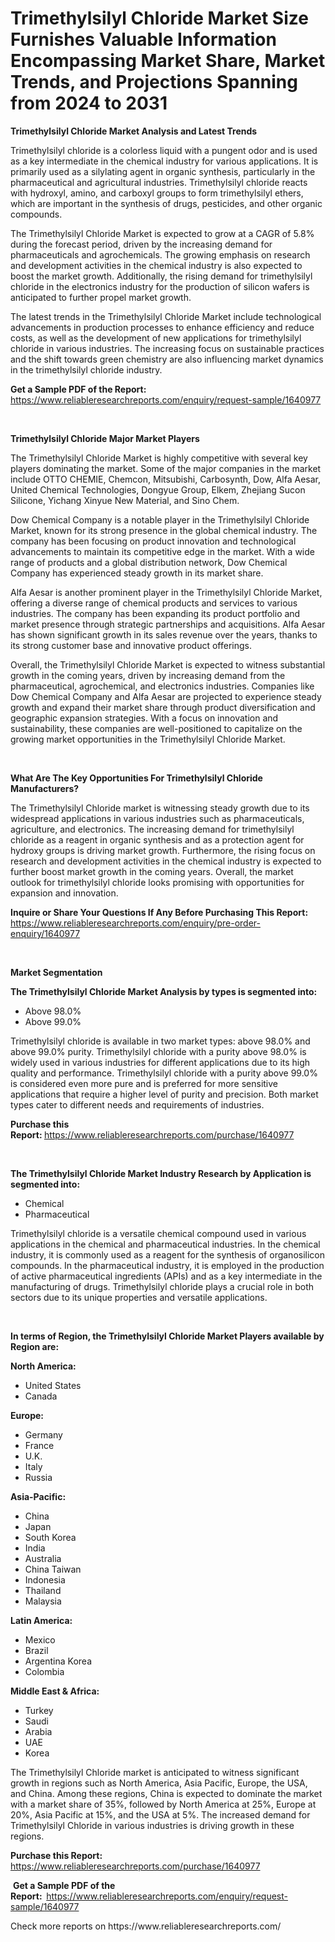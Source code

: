 <p><h1>Trimethylsilyl Chloride Market Size Furnishes Valuable Information Encompassing Market Share, Market Trends, and Projections Spanning from 2024 to 2031</h1></p><p><strong>Trimethylsilyl Chloride Market Analysis and Latest Trends</strong></p>
<p><p>Trimethylsilyl chloride is a colorless liquid with a pungent odor and is used as a key intermediate in the chemical industry for various applications. It is primarily used as a silylating agent in organic synthesis, particularly in the pharmaceutical and agricultural industries. Trimethylsilyl chloride reacts with hydroxyl, amino, and carboxyl groups to form trimethylsilyl ethers, which are important in the synthesis of drugs, pesticides, and other organic compounds.</p><p>The Trimethylsilyl Chloride Market is expected to grow at a CAGR of 5.8% during the forecast period, driven by the increasing demand for pharmaceuticals and agrochemicals. The growing emphasis on research and development activities in the chemical industry is also expected to boost the market growth. Additionally, the rising demand for trimethylsilyl chloride in the electronics industry for the production of silicon wafers is anticipated to further propel market growth.</p><p>The latest trends in the Trimethylsilyl Chloride Market include technological advancements in production processes to enhance efficiency and reduce costs, as well as the development of new applications for trimethylsilyl chloride in various industries. The increasing focus on sustainable practices and the shift towards green chemistry are also influencing market dynamics in the trimethylsilyl chloride industry.</p></p>
<p><strong>Get a Sample PDF of the Report:&nbsp;</strong> <a href="https://www.reliableresearchreports.com/enquiry/request-sample/1640977">https://www.reliableresearchreports.com/enquiry/request-sample/1640977</a></p>
<p>&nbsp;</p>
<p><strong>Trimethylsilyl Chloride Major Market Players</strong></p>
<p><p>The Trimethylsilyl Chloride Market is highly competitive with several key players dominating the market. Some of the major companies in the market include OTTO CHEMIE, Chemcon, Mitsubishi, Carbosynth, Dow, Alfa Aesar, United Chemical Technologies, Dongyue Group, Elkem, Zhejiang Sucon Silicone, Yichang Xinyue New Material, and Sino Chem.</p><p>Dow Chemical Company is a notable player in the Trimethylsilyl Chloride Market, known for its strong presence in the global chemical industry. The company has been focusing on product innovation and technological advancements to maintain its competitive edge in the market. With a wide range of products and a global distribution network, Dow Chemical Company has experienced steady growth in its market share.</p><p>Alfa Aesar is another prominent player in the Trimethylsilyl Chloride Market, offering a diverse range of chemical products and services to various industries. The company has been expanding its product portfolio and market presence through strategic partnerships and acquisitions. Alfa Aesar has shown significant growth in its sales revenue over the years, thanks to its strong customer base and innovative product offerings.</p><p>Overall, the Trimethylsilyl Chloride Market is expected to witness substantial growth in the coming years, driven by increasing demand from the pharmaceutical, agrochemical, and electronics industries. Companies like Dow Chemical Company and Alfa Aesar are projected to experience steady growth and expand their market share through product diversification and geographic expansion strategies. With a focus on innovation and sustainability, these companies are well-positioned to capitalize on the growing market opportunities in the Trimethylsilyl Chloride Market.</p></p>
<p>&nbsp;</p>
<p><strong>What Are The Key Opportunities For Trimethylsilyl Chloride Manufacturers?</strong></p>
<p><p>The Trimethylsilyl Chloride market is witnessing steady growth due to its widespread applications in various industries such as pharmaceuticals, agriculture, and electronics. The increasing demand for trimethylsilyl chloride as a reagent in organic synthesis and as a protection agent for hydroxy groups is driving market growth. Furthermore, the rising focus on research and development activities in the chemical industry is expected to further boost market growth in the coming years. Overall, the market outlook for trimethylsilyl chloride looks promising with opportunities for expansion and innovation.</p></p>
<p><strong>Inquire or Share Your Questions If Any Before Purchasing This Report:</strong> <a href="https://www.reliableresearchreports.com/enquiry/pre-order-enquiry/1640977">https://www.reliableresearchreports.com/enquiry/pre-order-enquiry/1640977</a></p>
<p>&nbsp;</p>
<p><strong>Market Segmentation</strong></p>
<p><strong>The Trimethylsilyl Chloride Market Analysis by types is segmented into:</strong></p>
<p><ul><li>Above 98.0%</li><li>Above 99.0%</li></ul></p>
<p><p>Trimethylsilyl chloride is available in two market types: above 98.0% and above 99.0% purity. Trimethylsilyl chloride with a purity above 98.0% is widely used in various industries for different applications due to its high quality and performance. Trimethylsilyl chloride with a purity above 99.0% is considered even more pure and is preferred for more sensitive applications that require a higher level of purity and precision. Both market types cater to different needs and requirements of industries.</p></p>
<p><strong>Purchase this Report:&nbsp;</strong><a href="https://www.reliableresearchreports.com/purchase/1640977">https://www.reliableresearchreports.com/purchase/1640977</a></p>
<p>&nbsp;</p>
<p><strong>The Trimethylsilyl Chloride Market Industry Research by Application is segmented into:</strong></p>
<p><ul><li>Chemical</li><li>Pharmaceutical</li></ul></p>
<p><p>Trimethylsilyl chloride is a versatile chemical compound used in various applications in the chemical and pharmaceutical industries. In the chemical industry, it is commonly used as a reagent for the synthesis of organosilicon compounds. In the pharmaceutical industry, it is employed in the production of active pharmaceutical ingredients (APIs) and as a key intermediate in the manufacturing of drugs. Trimethylsilyl chloride plays a crucial role in both sectors due to its unique properties and versatile applications.</p></p>
<p>&nbsp;</p>
<p><strong>In terms of Region, the Trimethylsilyl Chloride Market Players available by Region are:</strong></p>
<p>
    <p> <strong> North America: </strong>
        <ul>
            <li>United States</li>
            <li>Canada</li>
        </ul>
        </p> 
    <p> <strong> Europe: </strong>
        <ul>
            <li>Germany</li>
            <li>France</li>
            <li>U.K.</li>
            <li>Italy</li>
            <li>Russia</li>
        </ul>
        </p> 
    <p> <strong> Asia-Pacific: </strong>
        <ul>
            <li>China</li>
            <li>Japan</li>
            <li>South Korea</li>
            <li>India</li>
            <li>Australia</li>
            <li>China Taiwan</li>
            <li>Indonesia</li>
            <li>Thailand</li>
            <li>Malaysia</li>
        </ul>
        </p> 
    <p> <strong> Latin America: </strong>
        <ul>
            <li>Mexico</li>
            <li>Brazil</li>
            <li>Argentina Korea</li>
            <li>Colombia</li>
        </ul>
        </p> 
    <p> <strong> Middle East & Africa: </strong>
        <ul>
            <li>Turkey</li>
            <li>Saudi</li>
            <li>Arabia</li>
            <li>UAE</li>
            <li>Korea</li>
        </ul>
    </p>
    </p>
<p><p>The Trimethylsilyl Chloride market is anticipated to witness significant growth in regions such as North America, Asia Pacific, Europe, the USA, and China. Among these regions, China is expected to dominate the market with a market share of 35%, followed by North America at 25%, Europe at 20%, Asia Pacific at 15%, and the USA at 5%. The increased demand for Trimethylsilyl Chloride in various industries is driving growth in these regions.</p></p>
<p><strong>Purchase this Report: </strong><a href="https://www.reliableresearchreports.com/purchase/1640977">https://www.reliableresearchreports.com/purchase/1640977</a></p>
<p>&nbsp;<strong>Get a Sample PDF of the Report:&nbsp;&nbsp;</strong><a href="https://www.reliableresearchreports.com/enquiry/request-sample/1640977">https://www.reliableresearchreports.com/enquiry/request-sample/1640977</a></p>
<p><strong></strong></p>
<p>Check more reports on https://www.reliableresearchreports.com/</p>